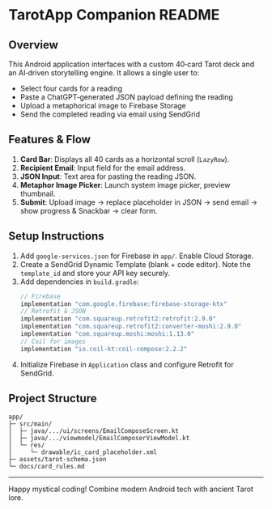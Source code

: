 # TarotApp Companion README

## Overview
This Android application interfaces with a custom 40‑card Tarot deck and an AI‑driven storytelling engine. It allows a single user to:

- Select four cards for a reading
- Paste a ChatGPT‑generated JSON payload defining the reading
- Upload a metaphorical image to Firebase Storage
- Send the completed reading via email using SendGrid

## Features & Flow
1. **Card Bar**: Displays all 40 cards as a horizontal scroll (`LazyRow`).  
2. **Recipient Email**: Input field for the email address.  
3. **JSON Input**: Text area for pasting the reading JSON.  
4. **Metaphor Image Picker**: Launch system image picker, preview thumbnail.  
5. **Submit**: Upload image → replace placeholder in JSON → send email → show progress & Snackbar → clear form.

## Setup Instructions
1. Add `google-services.json` for Firebase in `app/`. Enable Cloud Storage.  
2. Create a SendGrid Dynamic Template (blank + code editor). Note the `template_id` and store your API key securely.  
3. Add dependencies in `build.gradle`:
   ```groovy
   // Firebase
   implementation "com.google.firebase:firebase-storage-ktx"
   // Retrofit & JSON
   implementation "com.squareup.retrofit2:retrofit:2.9.0"
   implementation "com.squareup.retrofit2:converter-moshi:2.9.0"
   implementation "com.squareup.moshi:moshi:1.13.0"
   // Coil for images
   implementation "io.coil-kt:coil-compose:2.2.2"
   ```
4. Initialize Firebase in `Application` class and configure Retrofit for SendGrid.

## Project Structure
```
app/
├─ src/main/
│  ├─ java/.../ui/screens/EmailComposeScreen.kt
│  ├─ java/.../viewmodel/EmailComposerViewModel.kt
│  └─ res/
│     └─ drawable/ic_card_placeholder.xml
├─ assets/tarot-schema.json
└─ docs/card_rules.md
```

---
Happy mystical coding! Combine modern Android tech with ancient Tarot lore.

